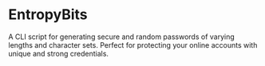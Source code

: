 # EntropyBits
A CLI script for generating secure and random passwords of varying lengths and character sets. Perfect for protecting your online accounts with unique and strong credentials.
